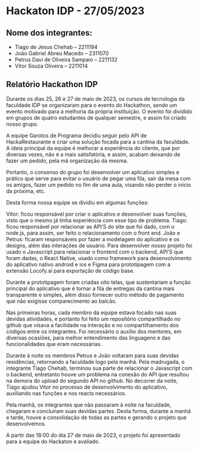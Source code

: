 # Hackaton IDP - 27/05/2023

## Nome dos integrantes:
- Tiago de Jesus Chehab – 2211194
- João Gabriel Abreu Macedo – 2311070
- Petrus Davi de Oliveira Sampaio – 2211132
- Vitor Souza Oliveira – 2211014

## Relatório Hackathon IDP
Durante os dias 25, 26 e 27 de maio de 2023, os cursos de tecnologia  da faculdade IDP se  organizaram para o evento do Hackathon, sendo um evento motivado para a melhoria da própria instituição. O evento foi dividido em grupos de quatro estudantes de qualquer semestre, e assim foi criado nosso grupo.

A equipe Garotos de Programa decidiu seguir pelo API de HackaRestaurante e criar uma solução focada para a cantina da faculdade. A ideia principal da equipe  é melhorar a experiência do cliente, que por diversas vezes, não é a mais satisfatória, e assim, acabam deixando de fazer um pedido, pela má organização da mesma.

Portanto, o consenso do grupo foi desenvolver um aplicativo simples e prático que serve para evitar o usuário de pegar uma fila, sair da mesa com os amigos, fazer um pedido no fim de uma aula, visando não perder o início da próxima, etc.

Desta forma nossa equipe se dividiu em algumas funções:

Vitor: ficou responsável por criar o aplicativo e desenvolver suas funções, visto que o mesmo já tinha experiência com esse tipo de problema.
Tiago: ficou responsável por relacionar as API’S do site que foi dado, com o node.js, para assim, ser feito o relacionamento com o front end.
João e Petrus: ficaram responsáveis por fazer a modelagem do aplicativo e os designs, além das interações de usuário.
Para desenvolver nosso projeto foi usado o Javascript para relacionar o frontend com o backend, API’S que foram dadas, o React Native, usado como framework para desenvolvimento do aplicativo nativo android e ios e Figma para prototipagem com a extensão Locofy.ai para exportação de código base.

Durante a prototipagem foram criadas oito telas, que sustentariam a função principal do aplicativo que é tornar a fila de entregas da cantina mais transparente e simples, além disso fornecer outro método de pagamento que não exigisse comparecimento ao balcão. 

Nas primeiras horas, cada membro da equipe estava focado nas suas devidas atividades, e portanto foi feito um repositório compartilhado no github que visava a facilidade na interação e no compartilhamento dos códigos entre os integrantes. Foi necessário o auxílio dos mentores, em diversas ocasiões, para melhor entendimento das linguagens e das funcionalidades que eram necessárias.

Durante à noite os membros Petrus e João voltaram para suas devidas residências, retornando a faculdade logo pela manhã. Pela madrugada, o integrante Tiago Chehab, terminou sua parte de relacionar o Javascript com o backend, entretanto houve um problema na conexão do API que resultou na demora do upload do segundo API no github. No decorrer da noite, Tiago ajudou Vitor no processo de desenvolvimento do aplicativo, auxiliando nas funções e nos reacts necessários.

Pela manhã, os integrantes que não passaram à noite na faculdade, chegaram e concluíram suas devidas partes. Desta forma, durante a manhã e tarde, houve a consolidação de todas as partes e gerando o projeto que desenvolvemos.

A partir das 18:00 do dia 27 de maio de 2023, o projeto foi apresentado para a equipe do
Hackaton e avaliado.
